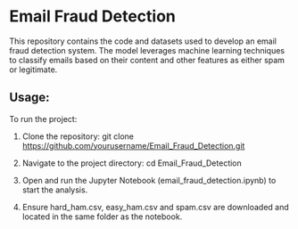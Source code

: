 # Email Fraud Detection

This repository contains the code and datasets used to develop an email fraud detection system. The model leverages machine learning techniques to classify emails based on their content and other features as either spam or legitimate.

## Usage:

To run the project:
1. Clone the repository:
git clone https://github.com/yourusername/Email_Fraud_Detection.git

2. Navigate to the project directory:
cd Email_Fraud_Detection

3. Open and run the Jupyter Notebook (email_fraud_detection.ipynb) to start the analysis.

4. Ensure hard_ham.csv, easy_ham.csv and spam.csv are downloaded and located in the same folder as the notebook.
